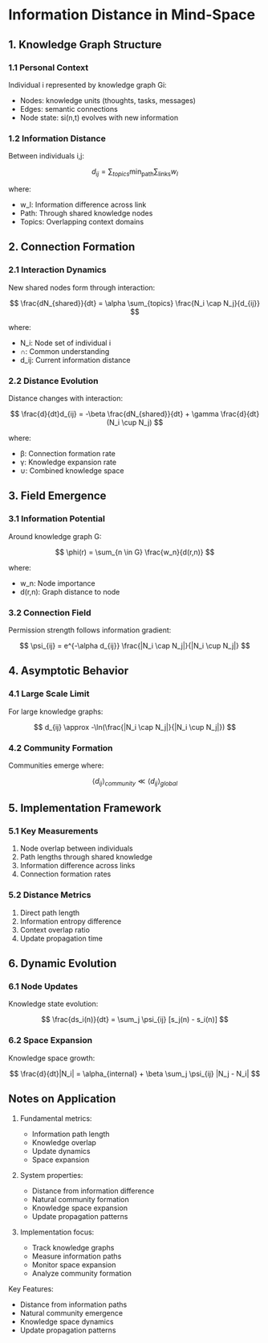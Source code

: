 # Information Distance in Mind-Space

## 1. Knowledge Graph Structure

### 1.1 Personal Context

Individual i represented by knowledge graph Gi:

- Nodes: knowledge units (thoughts, tasks, messages)
- Edges: semantic connections
- Node state: si(n,t) evolves with new information

### 1.2 Information Distance

Between individuals i,j:

$$
d_{ij} = \sum_{topics} \min_{\text{path}} \sum_{\text{links}} w_l
$$

where:

- w_l: Information difference across link
- Path: Through shared knowledge nodes
- Topics: Overlapping context domains

## 2. Connection Formation

### 2.1 Interaction Dynamics

New shared nodes form through interaction:

$$
\frac{dN_{shared}}{dt} = \alpha \sum_{topics} \frac{N_i \cap N_j}{d_{ij}}
$$

where:

- N_i: Node set of individual i
- ∩: Common understanding
- d_ij: Current information distance

### 2.2 Distance Evolution

Distance changes with interaction:

$$
\frac{d}{dt}d_{ij} = -\beta \frac{dN_{shared}}{dt} + \gamma \frac{d}{dt}(N_i \cup N_j)
$$

where:

- β: Connection formation rate
- γ: Knowledge expansion rate
- ∪: Combined knowledge space

## 3. Field Emergence

### 3.1 Information Potential

Around knowledge graph G:

$$
\phi(r) = \sum_{n \in G} \frac{w_n}{d(r,n)}
$$

where:

- w_n: Node importance
- d(r,n): Graph distance to node

### 3.2 Connection Field

Permission strength follows information gradient:

$$
\psi_{ij} = e^{-\alpha d_{ij}} \frac{|N_i \cap N_j|}{|N_i \cup N_j|}
$$

## 4. Asymptotic Behavior

### 4.1 Large Scale Limit

For large knowledge graphs:

$$
d_{ij} \approx -\ln(\frac{|N_i \cap N_j|}{|N_i \cup N_j|})
$$

### 4.2 Community Formation

Communities emerge where:

$$
\langle d_{ij} \rangle_{community} \ll \langle d_{ij} \rangle_{global}
$$

## 5. Implementation Framework

### 5.1 Key Measurements

1. Node overlap between individuals
2. Path lengths through shared knowledge
3. Information difference across links
4. Connection formation rates

### 5.2 Distance Metrics

1. Direct path length
2. Information entropy difference
3. Context overlap ratio
4. Update propagation time

## 6. Dynamic Evolution

### 6.1 Node Updates

Knowledge state evolution:

$$
\frac{ds_i(n)}{dt} = \sum_j \psi_{ij} [s_j(n) - s_i(n)]
$$

### 6.2 Space Expansion

Knowledge space growth:

$$
\frac{d}{dt}|N_i| = \alpha_{internal} + \beta \sum_j \psi_{ij} |N_j - N_i|
$$

## Notes on Application

1. Fundamental metrics:
    - Information path length
    - Knowledge overlap
    - Update dynamics
    - Space expansion

2. System properties:
    - Distance from information difference
    - Natural community formation
    - Knowledge space expansion
    - Update propagation patterns

3. Implementation focus:
    - Track knowledge graphs
    - Measure information paths
    - Monitor space expansion
    - Analyze community formation

Key Features:

- Distance from information paths
- Natural community emergence
- Knowledge space dynamics
- Update propagation patterns